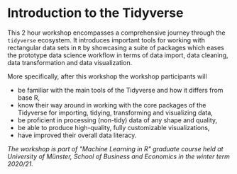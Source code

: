 # Introduction to the Tidyverse

This 2 hour workshop encompasses a comprehensive journey through the `tidyverse` ecosystem. It introduces important tools for working with rectangular data sets in `R` by showcasing a suite of packages which eases the prototype data science workflow in terms of data import, data cleaning, data transformation and data visualization.

More specifically, after this workshop the workshop participants will
- be familiar with the main tools of the Tidyverse and how it differs from base R,
- know their way around in working with the core packages of the Tidyverse for importing, tidying, transforming and visualizing data,
- be proficient in processing (non-tidy) data of any shape and quality,
- be able to produce high-quality, fully customizable visualizations,
- have improved their overall data literacy.


*The workshop is part of "Machine Learning in R" graduate course held at University of Münster, School of Business and Economics in the winter term 2020/21.*
